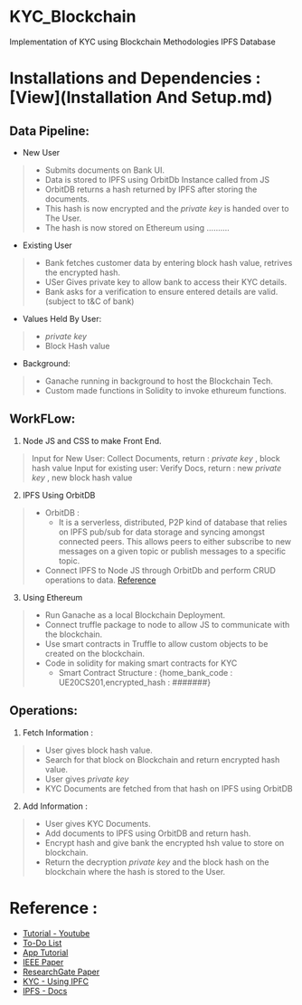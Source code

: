 # KYC_Blockchain
Implementation of KYC using Blockchain Methodologies IPFS Database
#  Installations and Dependencies : [View](Installation And Setup.md)
## Data Pipeline:
- New User 
>  - Submits documents on Bank UI.
>  - Data is stored to IPFS using OrbitDb Instance called from JS
>  - OrbitDB returns a hash returned by IPFS after storing the documents.
>  - This hash is now encrypted and the *private key* is handed over to The User.
>  - The hash is now stored on Ethereum using ..........
- Existing User
>  - Bank fetches customer data by entering block hash value, retrives the encrypted hash.
>  - USer Gives private key to allow bank to access their KYC details.
>  - Bank asks for a verification to ensure entered details are valid.
>  (subject to t&C of bank)
- Values Held By User:
>  - *private key*
>  - Block Hash value 
- Background:
>  - Ganache running in background to host the Blockchain Tech.
>  - Custom made functions in Solidity to invoke ethureum functions. 


## WorkFLow:
1. Node JS and CSS to make Front End.
> Input for New User: Collect Documents, return : *private key* , block hash value
> Input for existing user: Verify Docs, return : new *private key* , new block hash value


2. IPFS Using OrbitDB
>   - OrbitDB : 
>     - It is a serverless, distributed, P2P kind of database that relies on IPFS pub/sub for data storage and syncing amongst connected peers. This allows peers to either subscribe to new messages on a given topic or publish messages to a specific topic.
>   - Connect IPFS to Node JS through OrbitDb and perform CRUD operations to data. [Reference](https://blog.logrocket.com/guide-to-orbitdb-node-js/)

3. Using Ethereum 
>  - Run Ganache as a local Blockchain Deployment.
>  - Connect truffle package to node to allow JS to communicate with the blockchain.
>  - Use smart contracts in Truffle to allow custom objects to be created on the blockchain.
>  - Code in solidity for making smart contracts for KYC
>    - Smart Contract Structure : {home_bank_code : UE20CS201,encrypted_hash : #######}

## Operations:
1. Fetch Information :
>  - User gives block hash value. 
>  - Search for that block on Blockchain and return encrypted hash value.
>  - User gives *private key*
>  - KYC Documents are fetched from that hash on IPFS using OrbitDB


2. Add Information :
>  - User gives KYC Documents. 
>  - Add documents to IPFS using OrbitDB and return hash.
>  - Encrypt hash and give bank the encrypted hsh value to store on blockchain.
>  - Return the decryption *private key* and the block hash on the blockchain where the hash is stored to the User.


# Reference : 
   - [Tutorial - Youtube](https://www.youtube.com/watch?v=coQ5dg8wM2o&t=2342s)
   - [To-Do List](https://github.com/dappuniversity/eth-todo-list) 
   - [App Tutorial](https://www.dappuniversity.com/articles/blockchain-app-tutorial)
   - [IEEE Paper](https://ieeexplore.ieee.org/document/9230987)
   - [ResearchGate Paper](https://www.researchgate.net/publication/340995551_Smart_KYC_Using_Blockchain_and_IPFS)
   - [KYC - Using IPFC](https://github.com/XinFinOrg/KYC-on-IPFS)
   - [IPFS - Docs](https://docs.ipfs.tech/)

    
